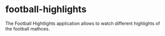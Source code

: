 # football-highlights
The Football Hightlights application allows to watch different highlights of the football mathces.
